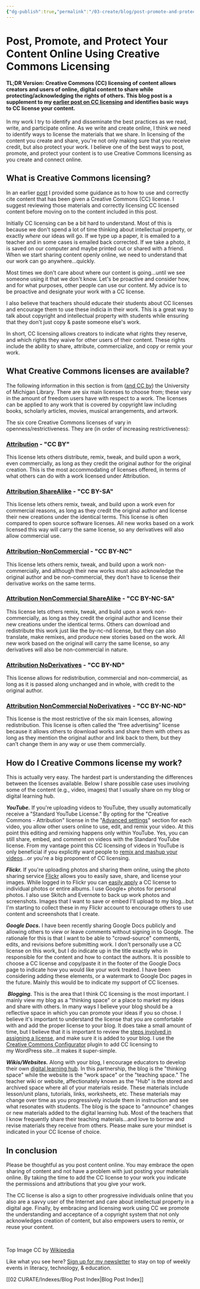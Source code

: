 ```yaml
---
{"dg-publish":true,"permalink":"/03-create/blog/post-promote-and-protect-your-content-online-using-creative-commons-licensing/","title":"Post, Promote, and Protect Your Content Online Using Creative Commons Licensing","tags":["copyright","creative-commons","digital-learning-hub","online-content-construction"]}
---
```


# Post, Promote, and Protect Your Content Online Using Creative Commons Licensing

#### TL;DR Version: Creative Commons (CC) licensing of content allows creators and users of online, digital content to share while protecting/acknowledging the rights of others. This blog post is a supplement to my [earlier post on CC licensing](http://wiobyrne.com/creative-commons-licensing-of-open-educational-content/) and identifies basic ways to CC license your content.

In my work I try to identify and disseminate the best practices as we read, write, and participate online. As we write and create online, I think we need to identify ways to license the materials that we share. In licensing of the content you create and share, you're not only making sure that you receive credit, but also protect your work. I believe one of the best ways to post, promote, and protect your content is to use Creative Commons licensing as you create and connect online.

## What is Creative Commons licensing?

In an earlier [post](http://wiobyrne.com/creative-commons-licensing-of-open-educational-content/) I provided some guidance as to how to use and correctly cite content that has been given a Creative Commons (CC) license. I suggest reviewing those materials and correctly licensing CC licensed content before moving on to the content included in this post.

Initially CC licensing can be a bit hard to understand. Most of this is because we don't spend a lot of time thinking about intellectual property, or exactly _where_ our ideas will go. If we type up a paper, it is emailed to a teacher and in some cases is emailed back corrected. If we take a photo, it is saved on our computer and maybe printed out or shared with a friend. When we start sharing content openly online, we need to understand that our work can go anywhere...quickly.

Most times we don't care about where our content is going...until we see someone using it that we don't know. Let's be proactive and consider how, and for what purposes, other people can use our content. My advice is to be proactive and designate your work with a CC license.

I also believe that teachers should educate their students about CC licenses and encourage them to use these indicia in their work. This is a great way to talk about copyright and intellectual property with students while ensuring that they don't just copy & paste someone else's work.

In short, CC licensing allows creators to indicate what rights they reserve, and which rights they waive for other users of their content. These rights include the ability to share, attribute, commercialize, and copy or remix your work.

## What Creative Commons licenses are available?

The following information in this section is from ([and CC by](http://www.lib.umich.edu/copyright/licensing-your-own-material-under-cc-license)) the University of Michigan Library. There are six main licenses to choose from; these vary in the amount of freedom users have with respect to a work. The licenses can be applied to any work that is covered by copyright law including books, scholarly articles, movies, musical arrangements, and artwork.

The six core Creative Commons licenses of vary in openness/restrictiveness. They are (in order of increasing restrictiveness):

### [Attribution](http://creativecommons.org/licenses/by/3.0/) - "CC BY"

This license lets others distribute, remix, tweak, and build upon a work, even commercially, as long as they credit the original author for the original creation. This is the most accommodating of licenses offered, in terms of what others can do with a work licensed under Attribution.

### [Attribution ShareAlike](http://creativecommons.org/licenses/by-sa/3.0/) - "CC BY-SA"

This license lets others remix, tweak, and build upon a work even for commercial reasons, as long as they credit the original author and license their new creations under the identical terms. This license is often compared to open source software licenses. All new works based on a work licensed this way will carry the same license, so any derivatives will also allow commercial use.

### [Attribution-NonCommercial](http://creativecommons.org/licenses/by-nc/3.0/) - "CC BY-NC"

This license lets others remix, tweak, and build upon a work non-commercially, and although their new works must also acknowledge the original author and be non-commercial, they don’t have to license their derivative works on the same terms.

### [Attribution NonCommercial ShareAlike](http://creativecommons.org/licenses/by-nc-sa/3.0/) - "CC BY-NC-SA"

This license lets others remix, tweak, and build upon a work non-commercially, as long as they credit the original author and license their new creations under the identical terms. Others can download and redistribute this work just like the by-nc-nd license, but they can also translate, make remixes, and produce new stories based on the work. All new work based on the original will carry the same license, so any derivatives will also be non-commercial in nature.

### [Attribution NoDerivatives](http://creativecommons.org/licenses/by-nd/3.0/) - "CC BY-ND"

This license allows for redistribution, commercial and non-commercial, as long as it is passed along unchanged and in whole, with credit to the original author.

### [Attribution NonCommercial NoDerivatives](http://creativecommons.org/licenses/by-nc-nd/3.0/) - "CC BY-NC-ND"

This license is the most restrictive of the six main licenses, allowing redistribution. This license is often called the “free advertising” license because it allows others to download works and share them with others as long as they mention the original author and link back to them, but they can’t change them in any way or use them commercially.

## How do I Creative Commons license my work?

This is actually very easy. The hardest part is understanding the differences between the licenses available. Below I share possible case uses involving some of the content (e.g., video, images) that I usually share on my blog or digital learning hub.

**_YouTube._** If you're uploading videos to YouTube, they usually automatically receive a "Standard YouTube License." By opting for the "Creative Commons - Attribution" license in the "[Advanced settings](http://boingboing.net/2011-06-01/youtube-introduces-c.html)" section for each video, you allow other users online to use, edit, and remix your video. At this point this editing and remixing happens only within YouTube. Yes, you can still share, embed, and comment on videos with the Standard YouTube license. From my vantage point this CC licensing of videos in YouTube is only beneficial if you explicitly want people to [remix and mashup your videos](http://techcrunch.com/2011-06-01/youtube-now-lets-you-license-videos-under-creative-commons-remixers-rejoice/)...or you're a big proponent of CC licensing.

_**Flickr.**_ If you're uploading photos and sharing them online, using the photo sharing service [Flickr](http://www.flickr.com/) allows you to easily save, share, and license your images. While logged in to Flickr you can [easily apply](http://www.wikihow.com/Apply-the-Creative-Commons-License-to-Flickr-Photographs) a CC license to individual photos or entire albums. I use Google+ photos for personal photos. I also use Skitch and Evernote to back up work photos and screenshots. Images that I want to save or embed I'll upload to my blog...but I'm starting to collect these in my Flickr account to encourage others to use content and screenshots that I create.

**_Google Docs._** I have been recently sharing Google Docs publicly and allowing others to view or leave comments without signing in to Google. The rationale for this is that I want to be able to "crowd-source" comments, edits, and revisions before submitting work. I don't personally use a CC license on this work, but I do indicate up in the title exactly who in responsible for the content and how to contact the authors. It is possible to choose a CC license and copy/paste it in the footer of the Google Docs page to indicate how you would like your work treated. I have been considering adding these elements, or a watermark to Google Doc pages in the future. Mainly this would be to indicate my support of CC licenses.

 _**Blogging.**_ This is the area that I think CC licensing is the most important. I mainly view my blog as a "thinking space" or a place to market my ideas and share with others. In many ways I believe your blog should be a reflective space in which you can promote your ideas if you so chose. I believe it's important to understand the license that you are comfortable with and add the proper license to your blog. It does take a small amount of time, but I believe that it is important to review the [steps involved in assigning a license](http://wiki.creativecommons.org/Blog/Publish), and make sure it is added to your blog. I use the [Creative Commons Configurator](http://wordpress.org/plugins/creative-commons-configurator-1/) plugin to add CC licensing to my WordPress site...it makes it super-simple.

**_Wikis/Websites._** Along with your blog, I encourage educators to develop their own [digital learning hub](http://wiobyrne.com/use-google-sites-for-educators-to-build-your-own-digital-learning-hub/). In this partnership, the blog is the "thinking space" while the website is the "work space" or the "teaching space." The teacher wiki or website, affectionately known as the "Hub" is the stored and archived space where all of your materials reside. These materials include lesson/unit plans, tutorials, links, worksheets, etc. These materials may change over time as you progressively include them in instruction and see what resonates with students. The blog is the space to "announce" changes or new materials added to the digital learning hub. Most of the teachers that I know frequently share their teaching materials...and love to borrow and revise materials they receive from others. Please make sure your mindset is indicated in your CC license of choice.

## In conclusion

Please be thoughtful as you post content online. You may embrace the open sharing of content and not have a problem with just posting your materials online. By taking the time to add the CC license to your work you indicate the permissions and attributions that you give your work.

The CC license is also a sign to other progressive individuals online that you also are a savvy user of the Internet and care about intellectual property in a digital age. Finally, by embracing and licensing work using CC we promote the understanding and acceptance of a copyright system that not only acknowledges creation of content, but also empowers users to remix, or reuse your content.

 

Top Image CC by [Wikipedia](http://en.wikipedia.org/wiki/File:CC_guidant_les_contributeurs.jpg)

Like what you see here? [Sign up for my newsletter](http://wiobyrne.com/tldr/) to stay on top of weekly events in literacy, technology, & education.

[[02 CURATE/Indexes/Blog Post Index\|Blog Post Index]]
